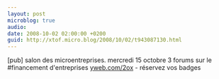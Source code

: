 ```yaml
---
layout: post
microblog: true
audio: 
date: 2008-10-02 02:00:00 +0200
guid: http://xtof.micro.blog/2008/10/02/t943087130.html
---
```

[pub] salon des microentreprises. mercredi 15 octobre 3 forums sur le #financement d'entreprises [yweb.com/2ox](http://yweb.com/2ox) - réservez vos badges
